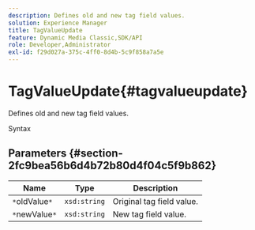 ```yaml
---
description: Defines old and new tag field values.
solution: Experience Manager
title: TagValueUpdate
feature: Dynamic Media Classic,SDK/API
role: Developer,Administrator
exl-id: f29d027a-375c-4ff0-8d4b-5c9f858a7a5e
---
```

# TagValueUpdate{#tagvalueupdate}

Defines old and new tag field values.

 Syntax 

## Parameters {#section-2fc9bea56b6d4b72b80d4f04c5f9b862}

|  Name  | Type  | Description  |
|---|---|---|
|  `*`oldValue`*`  | `xsd:string`  | Original tag field value.  |
|  `*`newValue`*`  | `xsd:string`  | New tag field value.  |
